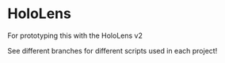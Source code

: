 # HoloLens
For prototyping this with the HoloLens v2

See different branches for different scripts used in each project!
